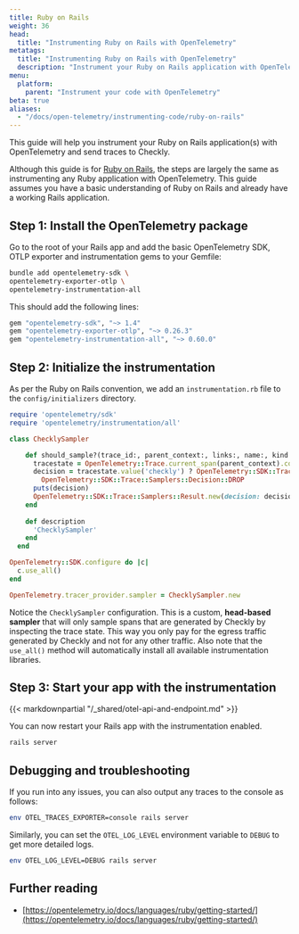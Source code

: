 ```yaml
---
title: Ruby on Rails
weight: 36
head:
  title: "Instrumenting Ruby on Rails with OpenTelemetry"
metatags:
  title: "Instrumenting Ruby on Rails with OpenTelemetry"
  description: "Instrument your Ruby on Rails application with OpenTelemetry and send traces to Checkly."
menu:
  platform:
    parent: "Instrument your code with OpenTelemetry"
beta: true
aliases:
  - "/docs/open-telemetry/instrumenting-code/ruby-on-rails"
---
```


This guide will help you instrument your Ruby on Rails application(s) with OpenTelemetry and send traces to Checkly.
<!--more-->
Although this guide is for [Ruby on Rails](https://rubyonrails.org/), the steps are largely the same as instrumenting 
any Ruby application with OpenTelemetry. This guide assumes you have a basic understanding of Ruby on Rails and already 
have a working Rails application.

## Step 1: Install the OpenTelemetry package

Go to the root of your Rails app and add the basic OpenTelemetry SDK, OTLP exporter and instrumentation gems to your Gemfile:

```bash
bundle add opentelemetry-sdk \
opentelemetry-exporter-otlp \
opentelemetry-instrumentation-all
```

This should add the following lines:
```ruby {title="Gemfile"}
gem "opentelemetry-sdk", "~> 1.4"
gem "opentelemetry-exporter-otlp", "~> 0.26.3"
gem "opentelemetry-instrumentation-all", "~> 0.60.0"
```

## Step 2: Initialize the instrumentation

As per the Ruby on Rails convention, we add an `instrumentation.rb` file to the `config/initializers` directory.

```ruby {title="config/initializers/instrumentation.rb"}
require 'opentelemetry/sdk'
require 'opentelemetry/instrumentation/all'

class ChecklySampler

    def should_sample?(trace_id:, parent_context:, links:, name:, kind:, attributes:)
      tracestate = OpenTelemetry::Trace.current_span(parent_context).context.tracestate
      decision = tracestate.value('checkly') ? OpenTelemetry::SDK::Trace::Samplers::Decision::RECORD_AND_SAMPLE : 
        OpenTelemetry::SDK::Trace::Samplers::Decision::DROP
      puts(decision)  
      OpenTelemetry::SDK::Trace::Samplers::Result.new(decision: decision, attributes: {}, tracestate: tracestate)
    end
  
    def description
      'ChecklySampler'
    end
  end

OpenTelemetry::SDK.configure do |c|
  c.use_all()
end

OpenTelemetry.tracer_provider.sampler = ChecklySampler.new
```
Notice the `ChecklySampler` configuration. This is a custom, **head-based sampler** that will only sample spans that 
are generated by Checkly by inspecting the trace state. This way you only pay for the egress traffic generated by Checkly 
and not for any other traffic. Also note that the `use_all()` method will automatically install all available 
instrumentation libraries.

## Step 3: Start your app with the instrumentation

{{< markdownpartial "/_shared/otel-api-and-endpoint.md" >}}

You can now restart your Rails app with the instrumentation enabled.

```bash
rails server
```

## Debugging and troubleshooting

If you run into any issues, you can also output any traces to the console as follows:

```bash
env OTEL_TRACES_EXPORTER=console rails server
```

Similarly, you can set the `OTEL_LOG_LEVEL` environment variable to `DEBUG` to get more detailed logs.

```bash
env OTEL_LOG_LEVEL=DEBUG rails server
```

## Further reading

- [https://opentelemetry.io/docs/languages/ruby/getting-started/](https://opentelemetry.io/docs/languages/ruby/getting-started/)
